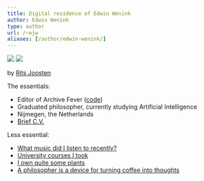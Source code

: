 ```yaml
---
title: Digital residence of Edwin Wenink
author: Edwin Wenink
type: author
url: /~ejw
aliases: [/author/edwin-wenink/]
---
```


<div class="author-portret">
<a href="https://www.ritsjoosten.nl">
<img src="../../images/portret_smooth.jpg" id="display_normal"></a>
<img src="../../images/portret_zwart.gif" id="display_dark"></a>

by <a href="https://www.ritsjoosten.nl">Rits Joosten </a>
</div>

The essentials:

- Editor of Archive Fever (<a href="https://github.com/EdwinWenink/personal_website">code</a>)
- Graduated philosopher, currently studying Artificial Intelligence
- Nijmegen, the Netherlands
- [Brief C.V.](https://raw.githubusercontent.com/EdwinWenink/cv/main/cv.pdf)

Less essential:

- [What music did I listen to recently?]({{<baseurl>}}etc/music/)
- [University courses I took]({{<baseurl>}}etc/courses/)
- [I own quite some plants]({{<baseurl>}}etc/plants/)
- [A philosopher is a device for turning coffee into thoughts]({{<baseurl>}}etc/coffee/)
